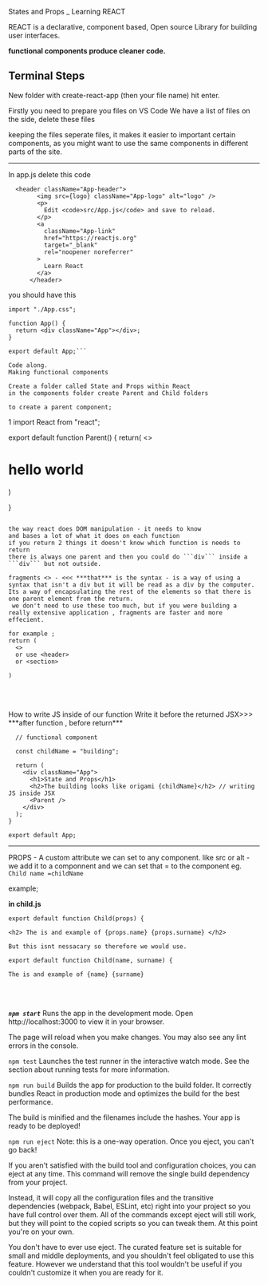 States and Props \_ Learning REACT

REACT is a declarative, component based, Open source Library for building user interfaces.

**functional components produce cleaner code.**

<h2>Terminal Steps</h2>
New folder with create-react-app (then your file name) hit enter.

Firstly you need to prepare you files on VS Code
We have a list of files on the side, delete these files

keeping the files seperate files, it makes it easier to important certain components, as you might want to use the same components in different parts of the site.

---

In app.js
delete this code

```
  <header className="App-header">
        <img src={logo} className="App-logo" alt="logo" />
        <p>
          Edit <code>src/App.js</code> and save to reload.
        </p>
        <a
          className="App-link"
          href="https://reactjs.org"
          target="_blank"
          rel="noopener noreferrer"
        >
          Learn React
        </a>
      </header>
```

you should have this

````
import "./App.css";

function App() {
  return <div className="App"></div>;
}

export default App;```

Code along.
Making functional components

Create a folder called State and Props within React
in the components folder create Parent and Child folders

to create a parent component;
````

1 import React from "react";

export default function Parent() {
return(
<>

  <div></div>
  <h1>hello world</h1>
  </>
)


}

````

the way react does DOM manipulation - it needs to know
and bases a lot of what it does on each function
if you return 2 things it doesn't know which function is needs to return
there is always one parent and then you could do ```div``` inside a ```div``` but not outside.

fragments <> - <<< ***that*** is the syntax - is a way of using a syntax that isn't a div but it will be read as a div by the computer. Its a way of encapsulating the rest of the elements so that there is one parent element from the return.
 we don't need to use these too much, but if you were building a really extensive application , fragments are faster and more effecient.

for example ;
return (
  <>
  or use <header>
  or <section>

)
````

<br>
<br>
<p>
How to write JS inside of our function 
Write it before the returned JSX>>> 
***after function , before return***</p>

```function App() {
  // functional component

  const childName = "building";

  return (
    <div className="App">
      <h1>State and Props</h1>
      <h2>The building looks like origami {childName}</h2> // writing JS inside JSX
      <Parent />
    </div>
  );
}

export default App;
```

---

PROPS - A custom attribute we can set to any component.
like src or alt - we add it to a componnent and we can set that = to the component eg.
` Child name =childName`

example;

**in child.js**

```
export default function Child(props) {

<h2> The is and example of {props.name} {props.surname} </h2>

But this isnt nessacary so therefore we would use.

export default function Child(name, surname) {

The is and example of {name} {surname}
```

<br><br>

**_`npm start`_**
Runs the app in the development mode.
Open http://localhost:3000 to view it in your browser.

The page will reload when you make changes.
You may also see any lint errors in the console.

`npm test`
Launches the test runner in the interactive watch mode.
See the section about running tests for more information.

`npm run build`
Builds the app for production to the build folder.
It correctly bundles React in production mode and optimizes the build for the best performance.

The build is minified and the filenames include the hashes.
Your app is ready to be deployed!

`npm run eject`
Note: this is a one-way operation. Once you eject, you can't go back!

If you aren't satisfied with the build tool and configuration choices, you can eject at any time. This command will remove the single build dependency from your project.

Instead, it will copy all the configuration files and the transitive dependencies (webpack, Babel, ESLint, etc) right into your project so you have full control over them. All of the commands except eject will still work, but they will point to the copied scripts so you can tweak them. At this point you're on your own.

You don't have to ever use eject. The curated feature set is suitable for small and middle deployments, and you shouldn't feel obligated to use this feature. However we understand that this tool wouldn't be useful if you couldn't customize it when you are ready for it.
